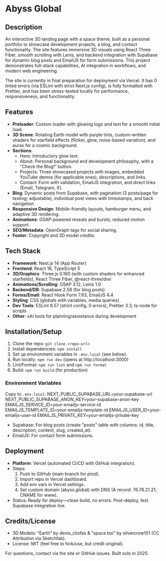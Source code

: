 # Abyss Global

## Description

An interactive 3D landing page with a space theme, built as a personal portfolio to showcase development projects, a blog, and contact functionality. The site features immersive 3D visuals using React Three Fiber, smooth scrolling with Lenis, and backend integration with Supabase for dynamic blog posts and EmailJS for form submissions. This project demonstrates full-stack capabilities, AI integration in workflows, and modern web engineering.

The site is currently in final preparation for deployment via Vercel. It has 0 linted errors (via ESLint with strict Next.js config), is fully formatted with Prettier, and has been stress-tested locally for performance, responsiveness, and functionality.

## Features

- **Preloader**: Custom loader with glowing logo and text for a smooth initial load.
- **3D Scene**: Rotating Earth model with purple tints, custom-written shaders for starfield effects (flicker, glow, noise-based variation), and auras for a cosmic background.
- **Sections**:
  - Hero: Introductory glow text.
  - About: Personal background and development philosophy, with a "Check the Blog!" button.
  - Projects: Three showcased projects with images, embedded YouTube demos (for applicable ones), descriptions, and links.
  - Contact: Form with validation, EmailJS integration, and direct links (Email, Telegram, X).
- **Blog**: Dynamic posts from Supabase, with pagination (3 posts/page for testing; adjustable), individual post views with timestamps, and back navigation.
- **Responsive Design**: Mobile-friendly layouts, hamburger menu, and adaptive 3D rendering.
- **Animations**: GSAP-powered reveals and bursts; reduced motion support.
- **SEO/Metadata**: OpenGraph tags for social sharing.
- **Footer**: Copyright and 3D model credits.

## Tech Stack

- **Framework**: Next.js 14 (App Router)
- **Frontend**: React 18, TypeScript 5
- **3D/Graphics**: Three.js 0.160 (with custom shaders for enhanced starfields), React Three Fiber, @react-three/drei
- **Animations/Scrolling**: GSAP 3.12, Lenis 1.0
- **Backend/DB**: Supabase 2.58 (for blog posts)
- **Forms/Email**: React Hook Form 7.63, EmailJS 4.4
- **Styling**: CSS (globals with variables, media queries)
- **Dev Tools**: ESLint 8.57 (strict config, 0 errors), Prettier 3.3, ts-node for scripts
- **Other**: xAI tools for planning/assistance during development

## Installation/Setup

1. Clone the repo: `git clone <repo-url>`
2. Install dependencies: `npm install`
3. Set up environment variables in `.env.local` (see below).
4. Run locally: `npm run dev` (opens at http://localhost:3000)
5. Lint/Format: `npm run lint` and `npm run format`
6. Build: `npm run build` (for production)

### Environment Variables

Copy to `.env.local`:
NEXT_PUBLIC_SUPABASE_URL=your-supabase-url
NEXT_PUBLIC_SUPABASE_ANON_KEY=your-supabase-anon-key
EMAILJS_SERVICE_ID=your-emailjs-service-id
EMAILJS_TEMPLATE_ID=your-emailjs-template-id
EMAILJS_USER_ID=your-emailjs-user-id
EMAILJS_PRIVATE_KEY=your-emailjs-private-key

- Supabase: For blog posts (create "posts" table with columns: id, title, description, content, slug, created_at).
- EmailJS: For contact form submissions.

## Deployment

- **Platform**: Vercel (automated CI/CD with GitHub integration).
- Steps:
  1. Push to GitHub (main branch for prod).
  2. Import repo in Vercel dashboard.
  3. Add env vars in Vercel settings.
  4. Set custom domain (abyss.global) with DNS (A record: 76.76.21.21; CNAME for www).
- Status: Ready for deploy—clean build, no errors. Post-deploy, test Supabase integration live.

## Credits/License

- 3D Models: "Earth" by denis_cliofas & "space boi" by silvercrow101 (CC Attribution via Sketchfab).
- License: MIT (feel free to fork/use, but credit original).

For questions, contact via the site or GitHub issues. Built solo in 2025.
